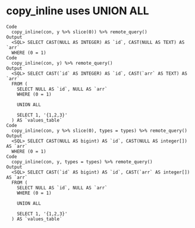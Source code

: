 # copy_inline uses UNION ALL

    Code
      copy_inline(con, y %>% slice(0)) %>% remote_query()
    Output
      <SQL> SELECT CAST(NULL AS INTEGER) AS `id`, CAST(NULL AS TEXT) AS `arr`
      WHERE (0 = 1)
    Code
      copy_inline(con, y) %>% remote_query()
    Output
      <SQL> SELECT CAST(`id` AS INTEGER) AS `id`, CAST(`arr` AS TEXT) AS `arr`
      FROM (
        SELECT NULL AS `id`, NULL AS `arr`
        WHERE (0 = 1)
      
        UNION ALL
      
        SELECT 1, '{1,2,3}'
      ) AS `values_table`
    Code
      copy_inline(con, y %>% slice(0), types = types) %>% remote_query()
    Output
      <SQL> SELECT CAST(NULL AS bigint) AS `id`, CAST(NULL AS integer[]) AS `arr`
      WHERE (0 = 1)
    Code
      copy_inline(con, y, types = types) %>% remote_query()
    Output
      <SQL> SELECT CAST(`id` AS bigint) AS `id`, CAST(`arr` AS integer[]) AS `arr`
      FROM (
        SELECT NULL AS `id`, NULL AS `arr`
        WHERE (0 = 1)
      
        UNION ALL
      
        SELECT 1, '{1,2,3}'
      ) AS `values_table`

